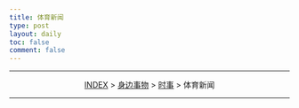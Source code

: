 ```yaml
---
title: 体育新闻
type: post
layout: daily
toc: false
comment: false
---
```

---
<span><center>[INDEX](/gknows/index) > [身边事物](/gknows/身边事物) > [时事](/gknows/时事) > 体育新闻</center></span>

---
